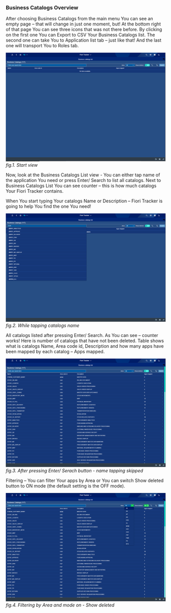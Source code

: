 ### Business Catalogs Overview

After choosing Business Catalogs from the main menu You can see an empty page – that will change in just one moment, but! At the bottom right of that page You can see three icons that was not there before. 
By clicking on the first one You can Export to CSV Your Business Catalogs list. The second one can take You to Application list tab – just like that! And the last one will transport You to Roles tab. 

![](../res/start_view_c.png)
*fig.1. Start view*

Now, look at the Business Catalogs List view - You can either tap name of the application You need or press Enter/ Search to list all catalogs. Next to Business Catalogs List You can see counter – this is how much catalogs Your Fiori Tracker contains. 

When You start typing Your catalogs Name or Description – Fiori Tracker is going to help You find the one You need!

![](../res/while_tapping_catalog_name.png)
*fig.2. While tapping catalogs name*

All catalogs listed after pressing Enter/ Search. As You can see – counter works! Here is number of catalogs that have not been deleted.  Table shows what is catalogs Name, Area code id, Description and how many apps have been mapped by each catalog – Apps mapped. 

![](../res/after_pressing-enter_view_c.png)
*fig.3. After pressing Enter/ Serach button - name tapping skipped*

Filtering – You can filter Your apps by Area or You can switch Show deleted button to ON mode (the default setting is the OFF mode).

![](../res/filtering_options_area_switch_mode_on.png)
*fig.4. Filtering by Area and mode on - Show deleted*